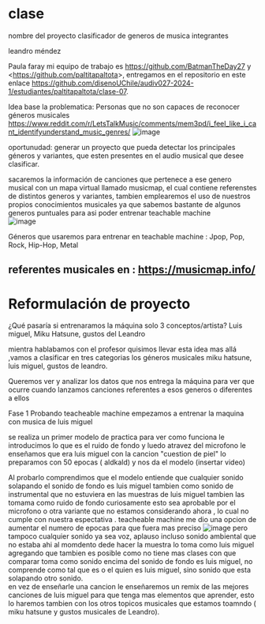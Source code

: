 # clase
nombre del proyecto clasificador de generos de musica 
integrantes

leandro méndez

Paula faray 
mi equipo de trabajo es <https://github.com/BatmanTheDay27> y <<https://github.com/paltitapaltota>>, entregamos en el repositorio en este enlace <https://github.com/disenoUChile/audiv027-2024-1/estudiantes/paltitapaltota/clase-07>.


Idea base
la problematica: Personas que no son capaces de reconocer géneros musicales https://www.reddit.com/r/LetsTalkMusic/comments/mem3pd/i_feel_like_i_cant_identifyunderstand_music_genres/
![image](https://github.com/user-attachments/assets/bea5a365-6055-45ec-b416-97ad5ba0f14f)


oportunudad: generar un proyecto que pueda detectar los principales géneros y variantes, que esten presentes en el audio musical que desee clasificar.


sacaremos la información de canciones que pertenece a ese genero musical con un mapa virtual llamado musicmap, el cual contiene referenstes de distintos generos y variantes, tambien emplearemos el uso de nuestros propios conocimientos musicales ya que sabemos bastante de algunos generos puntuales para asi poder entrenar teachable machine   
![image](https://github.com/user-attachments/assets/53197534-666b-4211-a488-7abd1b7ec0ff)




Géneros que usaremos para entrenar en teachable machine : Jpop, Pop, Rock, Hip-Hop, Metal 

referentes musicales en : https://musicmap.info/
------------------------------------------------------------
# Reformulación de proyecto
¿Qué pasaría si entrenaramos la máquina solo 3 conceptos/artista? Luis miguel, Miku Hatsune, gustos del Leandro


mientra hablabamos con el profesor quisimos llevar esta idea mas allá ,vamos a clasificar  en tres categorias los géneros musicales miku hatsune, luis miguel, gustos de leandro.

Queremos ver y analizar  los datos que nos entrega la máquina para ver que ocurre cuando lanzamos canciones referentes a esos generos o diferentes a ellos  

Fase 1 Probando teacheable machine
empezamos a entrenar la maquina con musica de luis miguel 

se realiza un primer modelo de practica para ver como funciona 
le introducimos lo que es el ruido de fondo y luedo atravez del microfono le enseñamos que era luis miguel con la cancion "cuestion de piel"
lo preparamos con 50 epocas ( aldkald) y nos da el modelo  (insertar video)




Al probarlo comprendimos que el modelo entiende que cualquier sonido solapando el sonido de fondo es luis miguel tambien como sonido de instrumental que no estuviera en las muestras de luis miguel tambien las tomama como ruido de fondo curiosamente esto sea aprobable por el microfono o otra variante que no estamos considerando ahora  , lo cual no cumple con nuestra espectativa . teacheable machine me dio una opcion de aumentar el numero de epocas para que fuera mas preciso ![image](https://github.com/user-attachments/assets/92a4c16f-c238-43cf-8f08-b0bf247cda11) pero tampoco cualquier sonido ya sea voz, aplauso incluso sonido ambiental que no estaba ahi al momdento dede hacer la muestra lo toma como luis miguel agregando que tambien es posible como no tiene mas clases con que comparar toma como sonido encima del sonido de fondo es luis miguel, no comprende como tal que es o el quien es luis miguel, sino sonido que esta solapando otro sonido.   
en vez de enseñarle una cancion le enseñaremos un remix de las mejores canciones de luis miguel para que tenga mas elementos que aprender, esto lo haremos tambien con los otros topicos musicales que estamos toamndo ( miku hatsune y gustos musicales de Leandro).








